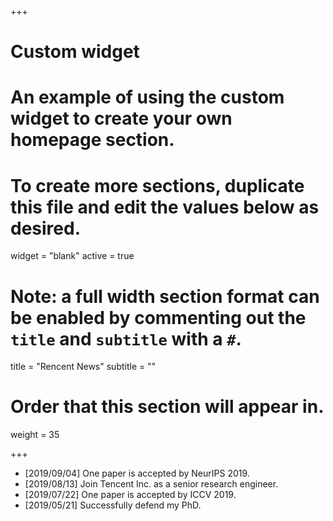 +++
# Custom widget
# An example of using the custom widget to create your own homepage section.
# To create more sections, duplicate this file and edit the values below as desired.
widget = "blank"
active = true

# Note: a full width section format can be enabled by commenting out the `title` and `subtitle` with a `#`.
title = "Rencent News"
subtitle = ""

# Order that this section will appear in.
weight = 35

+++

* [2019/09/04] One paper is accepted by NeurIPS 2019.
* [2019/08/13] Join Tencent Inc. as a senior research engineer.
* [2019/07/22] One paper is accepted by ICCV 2019.
* [2019/05/21] Successfully defend my PhD.
